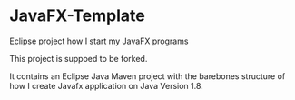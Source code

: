 # JavaFX-Template
Eclipse project how I start my JavaFX programs

This project is suppoed to be forked.

It contains an Eclipse Java Maven project with the barebones structure of how I create Javafx application on Java Version 1.8.
